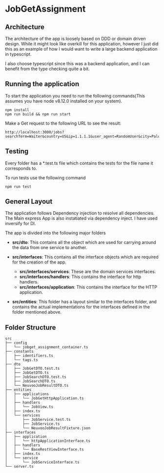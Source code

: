 # JobGetAssignment

## Architecture

The architecture of the app is loosely based on DDD or domain driven design. While it might look like overkill for this application, however I just did this as an example of how I would want to write a large backend application in typescript.

I also choose typescript since this was a backend application, and I can benefit from the type checking quite a bit.

## Running the application

To start the application you need to run the following commands(This assumes you have node v8.12.0 installed on your system). 
```
npm install
npm run build && npm run start
```
Make a Get request to the following URL to see the result:
```
http://localhost:3000/jobs?searchTerm=Waiter&country=US&ip=1.1.1.1&user_agent=RandomUser&city=Palo%20Alto&state=CA&page=1&radius=200
```

## Testing
Every folder has a *.test.ts file which contains the tests for the file name it corresponds to.

To run tests use the following command
```
npm run test
```

## General Layout
The application follows Dependency injection to resolve all dependencies. The Main express App is also instatiated via dependency inject. I have used inversify for DI.

The app is divided into the following major folders

- **src/dto**: This contains all the object which are used for carrying around the data from one service to another.
- **src/interfaces**: This contains all the interface objects which are required for the creation of the app.
    -  **src/interfaces/services**: These are the domain services interfaces. 
    -  **src/interfaces/handlers**: This contains the interface for http handlers.
    -  **src/interfaces/application**: This contains the interface for the HTTP application.

- **src/entities**: This folder has a layout similar to the interfaces folder, and contains the actual implementations for the interfaces defined in the folder mentioned above.

## Folder Structure
```
src
├── config
│   └── jobget_assignment_container.ts
├── constants
│   ├── identifiers.ts
│   └── tags.ts
├── dto
│   ├── JobGetDTO.test.ts
│   ├── JobGetDTO.ts
│   ├── JobSearchDTO.test.ts
│   ├── JobSearchDTO.ts
│   └── NeuvooJobResultDTO.ts
├── entities
│   ├── applications
│   │   └── JobGetHttpApplication.ts
│   ├── handlers
│   │   └── JobView.ts
│   ├── index.ts
│   └── services
│       ├── JobService.test.ts
│       ├── JobService.ts
│       └── NeuvooJobResultFixture.json
├── interfaces
│   ├── application
│   │   └── httpApplicationInterface.ts
│   ├── handlers
│   │   └── BaseRestViewInterface.ts
│   ├── index.ts
│   └── service
│       └── JobServiceInterface.ts
└── server.ts
```

